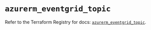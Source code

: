 # `azurerm_eventgrid_topic`

Refer to the Terraform Registry for docs: [`azurerm_eventgrid_topic`](https://registry.terraform.io/providers/hashicorp/azurerm/4.50.0/docs/resources/eventgrid_topic).
